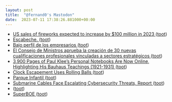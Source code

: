 ```yaml
---
layout: post
title:  "@fernand0's Mastodon"
date:  2023-07-11 17:38:26.881000+00:00
---
```

*  [US sales of fireworks expected to increase by $100 million in 2023 ](https://thehill.com/business/4077359-us-sales-of-fireworks-expected-to-increase-by-100-million-in-2023) ([toot](https://mastodon.social/@fernand0/110696667996595910))
*  [Escabeche. ](https://avecesunafoto.wordpress.com/2023/07/11/escabeche-2) ([toot](https://mastodon.social/@fernand0/110696604767969646))
*  [Bajo perfil de los empresarios ](https://www.lavozdeasturias.es/noticia/opinion/2023/06/30/bajo-perfil-empresarios/00031688124793790927167.ht) ([toot](https://mastodon.social/@fernand0/110696309616997626))
*  [El Consejo de Ministros aprueba la creación de 30 nuevas cualificaciones profesionales vinculadas a sectores estratégicos   ](https://www.educacionyfp.gob.es/prensa/actualidad/2023/06/20230627-cualificacionesfp.htm) ([toot](https://mastodon.social/@fernand0/110696089553655652))
*  [3,900 Pages of Paul Klee’s Personal Notebooks Are Now Online, Highlighting His Bauhaus Teachings (1921-1931) ](https://www.openculture.com/2023/06/3900-pages-of-paul-klees-personal-notebooks-are-now-online-highlighting-his-bauhaus-teachings-1921-1931.htm) ([toot](https://mastodon.social/@fernand0/110695988340000266))
*  [Clock Escapement Uses Rolling Balls ](https://hackaday.com/2023/07/09/clock-escapement-uses-rolling-balls) ([toot](https://mastodon.social/@fernand0/110695146005191722))
*  [Parque Infantil ](https://www.flickr.com/photos/fernand0/53007631869) ([toot](https://mastodon.social/@fernand0/110695009851243403))
*  [Submarine Cables Face Escalating Cybersecurity Threats, Report ](https://www.hackread.com/submarine-cables-cybersecurity-threats) ([toot](https://mastodon.social/@fernand0/110694955944189532))
*  [ ](https://mastodon.social/@pjorge) ([toot](https://mastodon.social/@fernand0/110694847033400668))
*  [SuperBOE ](https://superboe.e) ([toot](https://mastodon.social/@fernand0/110694831668772773))
